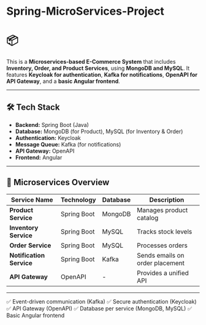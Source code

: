# Spring-MicroServices-Project
# 📦  

This is a **Microservices-based E-Commerce System** that includes **Inventory, Order, and Product Services**, using **MongoDB and MySQL**. It features **Keycloak for authentication**, **Kafka for notifications**, **OpenAPI for API Gateway**, and a **basic Angular frontend**.

---

## 🛠 Tech Stack
- **Backend:** Spring Boot (Java)  
- **Database:** MongoDB (for Product), MySQL (for Inventory & Order)  
- **Authentication:** Keycloak  
- **Message Queue:** Kafka (for notifications)  
- **API Gateway:** OpenAPI  
- **Frontend:** Angular  

---

## 📌 Microservices Overview
| Service Name          | Technology  | Database | Description               |
|-----------------------|------------|----------|---------------------------|
| **Product Service**   | Spring Boot | MongoDB  | Manages product catalog   |
| **Inventory Service** | Spring Boot | MySQL    | Tracks stock levels       |
| **Order Service**     | Spring Boot | MySQL    | Processes orders          |
| **Notification Service** | Spring Boot | Kafka | Sends emails on order placement |
| **API Gateway**       | OpenAPI     | -        | Provides a unified API    |

---


✅ Event-driven communication (Kafka)
✅ Secure authentication (Keycloak)
✅ API Gateway (OpenAPI)
✅ Database per service (MongoDB, MySQL)
✅ Basic Angular frontend

